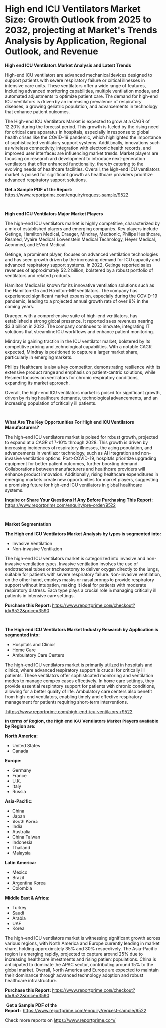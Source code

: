 <p><h1>High end ICU Ventilators Market Size: Growth Outlook from 2025 to 2032, projecting at Market's Trends Analysis by Application, Regional Outlook, and Revenue</h1></p><p><strong>High end ICU Ventilators Market Analysis and Latest Trends</strong></p>
<p><p>High-end ICU ventilators are advanced mechanical devices designed to support patients with severe respiratory failure or critical illnesses in intensive care units. These ventilators offer a wide range of features, including advanced monitoring capabilities, multiple ventilation modes, and automated adjustments to optimize patient care. The demand for high-end ICU ventilators is driven by an increasing prevalence of respiratory diseases, a growing geriatric population, and advancements in technology that enhance patient outcomes.</p><p>The High-end ICU Ventilators Market is expected to grow at a CAGR of 12.20% during the forecast period. This growth is fueled by the rising need for critical care apparatus in hospitals, especially in response to global health crises like the COVID-19 pandemic, which highlighted the importance of sophisticated ventilatory support systems. Additionally, innovations such as wireless connectivity, integration with electronic health records, and improved user interfaces are influencing market trends. Market players are focusing on research and development to introduce next-generation ventilators that offer enhanced functionality, thereby catering to the evolving needs of healthcare facilities. Overall, the high-end ICU ventilators market is poised for significant growth as healthcare providers prioritize advanced respiratory support solutions.</p></p>
<p><strong>Get a Sample PDF of the Report:&nbsp;</strong> <a href="https://www.reportprime.com/enquiry/request-sample/9522?utm_campaign=3313&utm_medium=2&utm_source=Github&utm_content=ia&utm_term=20032025&utm_id=high-end-icu-ventilators">https://www.reportprime.com/enquiry/request-sample/9522</a></p>
<p>&nbsp;</p>
<p><strong>High end ICU Ventilators Major Market Players</strong></p>
<p><p>The high-end ICU ventilators market is highly competitive, characterized by a mix of established players and emerging companies. Key players include Getinge, Hamilton Medical, Draeger, Mindray, Medtronic, Philips Healthcare, Resmed, Vyaire Medical, Lowenstein Medical Technology, Heyer Medical, Aeonmed, and EVent Medical. </p><p>Getinge, a prominent player, focuses on advanced ventilation technologies and has seen growth driven by the increasing demand for ICU capacity and advanced respiratory support systems. In 2022, Getinge reported sales revenues of approximately $2.2 billion, bolstered by a robust portfolio of ventilators and related products.</p><p>Hamilton Medical is known for its innovative ventilation solutions such as the Hamilton-G5 and Hamilton-MR ventilators. The company has experienced significant market expansion, especially during the COVID-19 pandemic, leading to a projected annual growth rate of over 8% in the coming years.</p><p>Draeger, with a comprehensive suite of high-end ventilators, has established a strong global presence. It reported sales revenues nearing $3.3 billion in 2022. The company continues to innovate, integrating IT solutions that streamline ICU workflows and enhance patient monitoring.</p><p>Mindray is gaining traction in the ICU ventilator market, bolstered by its competitive pricing and technological capabilities. With a notable CAGR expected, Mindray is positioned to capture a larger market share, particularly in emerging markets.</p><p>Philips Healthcare is also a key competitor, demonstrating resilience with its extensive product range and emphasis on patient-centric solutions, while Resmed focuses on ventilators for chronic respiratory conditions, expanding its market approach.</p><p>Overall, the high-end ICU ventilators market is poised for significant growth, driven by rising healthcare demands, technological advancements, and an increasing population of critically ill patients.</p></p>
<p>&nbsp;</p>
<p><strong>What Are The Key Opportunities For High end ICU Ventilators Manufacturers?</strong></p>
<p><p>The high-end ICU ventilators market is poised for robust growth, projected to expand at a CAGR of 7-10% through 2028. This growth is driven by increasing incidences of respiratory illnesses, the aging population, and advancements in ventilator technology, such as AI integration and non-invasive ventilation options. Post-COVID-19, hospitals prioritize upgrading equipment for better patient outcomes, further boosting demand. Collaborations between manufacturers and healthcare providers will enhance product innovation. Additionally, rising healthcare expenditures in emerging markets create new opportunities for market players, suggesting a promising future for high-end ICU ventilators in global healthcare systems.</p></p>
<p><strong>Inquire or Share Your Questions If Any Before Purchasing This Report:</strong> <a href="https://www.reportprime.com/enquiry/pre-order/9522?utm_campaign=3313&utm_medium=2&utm_source=Github&utm_content=ia&utm_term=20032025&utm_id=high-end-icu-ventilators">https://www.reportprime.com/enquiry/pre-order/9522</a></p>
<p>&nbsp;</p>
<p><strong>Market Segmentation</strong></p>
<p><strong>The High end ICU Ventilators Market Analysis by types is segmented into:</strong></p>
<p><ul><li>Invasive Ventilation</li><li>Non-invasive Ventilation</li></ul></p>
<p><p>The high-end ICU ventilators market is categorized into invasive and non-invasive ventilation types. Invasive ventilation involves the use of endotracheal tubes or tracheostomy to deliver oxygen directly to the lungs, suitable for patients with severe respiratory failure. Non-invasive ventilation, on the other hand, employs masks or nasal prongs to provide respiratory support without intubation, making it ideal for patients with moderate respiratory distress. Each type plays a crucial role in managing critically ill patients in intensive care settings.</p></p>
<p><strong>Purchase this Report:&nbsp;</strong><a href="https://www.reportprime.com/checkout?id=9522&price=3590&utm_campaign=3313&utm_medium=2&utm_source=Github&utm_content=ia&utm_term=20032025&utm_id=high-end-icu-ventilators">https://www.reportprime.com/checkout?id=9522&price=3590</a></p>
<p>&nbsp;</p>
<p><strong>The High end ICU Ventilators Market Industry Research by Application is segmented into:</strong></p>
<p><ul><li>Hospitals and Clinics</li><li>Home Care</li><li>Ambulatory Care Centers</li></ul></p>
<p><p>The high-end ICU ventilators market is primarily utilized in hospitals and clinics, where advanced respiratory support is crucial for critically ill patients. These ventilators offer sophisticated monitoring and ventilation modes to manage complex cases effectively. In home care settings, they provide essential respiratory support for patients with chronic conditions, allowing for a better quality of life. Ambulatory care centers also benefit from high-end ventilators, enabling timely and effective respiratory management for patients requiring short-term interventions.</p></p>
<p><a href="https://www.reportprime.com/high-end-icu-ventilators-r9522?utm_campaign=3313&utm_medium=2&utm_source=Github&utm_content=ia&utm_term=20032025&utm_id=high-end-icu-ventilators">&nbsp;https://www.reportprime.com/high-end-icu-ventilators-r9522</a></p>
<p><strong>In terms of Region, the High end ICU Ventilators Market Players available by Region are:</strong></p>
<p>
    <p> <strong> North America: </strong>
        <ul>
            <li>United States</li>
            <li>Canada</li>
        </ul>
        </p> 
    <p> <strong> Europe: </strong>
        <ul>
            <li>Germany</li>
            <li>France</li>
            <li>U.K.</li>
            <li>Italy</li>
            <li>Russia</li>
        </ul>
        </p> 
    <p> <strong> Asia-Pacific: </strong>
        <ul>
            <li>China</li>
            <li>Japan</li>
            <li>South Korea</li>
            <li>India</li>
            <li>Australia</li>
            <li>China Taiwan</li>
            <li>Indonesia</li>
            <li>Thailand</li>
            <li>Malaysia</li>
        </ul>
        </p> 
    <p> <strong> Latin America: </strong>
        <ul>
            <li>Mexico</li>
            <li>Brazil</li>
            <li>Argentina Korea</li>
            <li>Colombia</li>
        </ul>
        </p> 
    <p> <strong> Middle East & Africa: </strong>
        <ul>
            <li>Turkey</li>
            <li>Saudi</li>
            <li>Arabia</li>
            <li>UAE</li>
            <li>Korea</li>
        </ul>
    </p>
    </p>
<p><p>The high-end ICU ventilators market is witnessing significant growth across various regions, with North America and Europe currently leading in market share, holding approximately 35% and 30% respectively. The Asia-Pacific region is emerging rapidly, projected to capture around 25% due to increasing healthcare investments and rising patient populations. China is anticipated to dominate the APAC sector, contributing around 15% to the global market. Overall, North America and Europe are expected to maintain their dominance through advanced technology adoption and robust healthcare infrastructure.</p></p>
<p><strong>Purchase this Report: </strong><a href="https://www.reportprime.com/checkout?id=9522&price=3590&utm_campaign=3313&utm_medium=2&utm_source=Github&utm_content=ia&utm_term=20032025&utm_id=high-end-icu-ventilators">https://www.reportprime.com/checkout?id=9522&price=3590</a></p>
<p>&nbsp;<strong>Get a Sample PDF of the Report:&nbsp;&nbsp;</strong><a href="https://www.reportprime.com/enquiry/request-sample/9522?utm_campaign=3313&utm_medium=2&utm_source=Github&utm_content=ia&utm_term=20032025&utm_id=high-end-icu-ventilators">https://www.reportprime.com/enquiry/request-sample/9522</a></p>
<p><strong></strong></p>
<p>Check more reports on <a href="https://www.reportprime.com/?utm_campaign=3313&utm_medium=2&utm_source=Github&utm_content=ia&utm_term=20032025&utm_id=high-end-icu-ventilators">https://www.reportprime.com/</a></p>